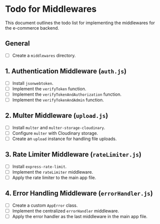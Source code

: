 # Todo for Middlewares

This document outlines the todo list for implementing the middlewares for the e-commerce backend.

## General

- [ ] Create a `middlewares` directory.

## 1. Authentication Middleware (`auth.js`)

- [ ] Install `jsonwebtoken`.
- [ ] Implement the `verifyToken` function.
- [ ] Implement the `verifyTokenAndAuthorization` function.
- [ ] Implement the `verifyTokenAndAdmin` function.

## 2. Multer Middleware (`upload.js`)

- [ ] Install `multer` and `multer-storage-cloudinary`.
- [ ] Configure `multer` with Cloudinary storage.
- [ ] Create an `upload` instance for handling file uploads.

## 3. Rate Limiter Middleware (`rateLimiter.js`)

- [ ] Install `express-rate-limit`.
- [ ] Implement the `rateLimiter` middleware.
- [ ] Apply the rate limiter to the main app file.

## 4. Error Handling Middleware (`errorHandler.js`)

- [ ] Create a custom `AppError` class.
- [ ] Implement the centralized `errorHandler` middleware.
- [ ] Apply the error handler as the last middleware in the main app file.
